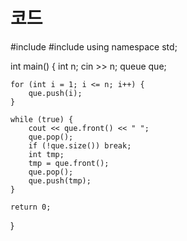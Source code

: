 # 코드
#include <iostream>
#include <queue>
using namespace std;

int main() {
	int n;
	cin >> n;
	queue<int> que;

	for (int i = 1; i <= n; i++) {
		que.push(i);
	}

	while (true) {
		cout << que.front() << " ";
		que.pop();
		if (!que.size()) break;
		int tmp;
		tmp = que.front();
		que.pop();
		que.push(tmp);
	}

	return 0;
}
